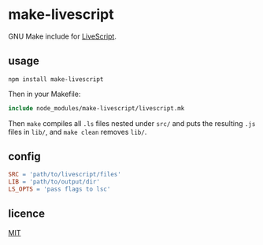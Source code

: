 # make-livescript
GNU Make include for [LiveScript](https://github.com/gkz/LiveScript).

## usage

```
npm install make-livescript
```

Then in your Makefile:
```makefile
include node_modules/make-livescript/livescript.mk
```

Then `make` compiles all `.ls` files nested under `src/` and puts the resulting `.js` files in `lib/`, and `make clean` removes `lib/`.

## config
```makefile
SRC = 'path/to/livescript/files'
LIB = 'path/to/output/dir'
LS_OPTS = 'pass flags to lsc'
```

## licence
[MIT](/licence.md)